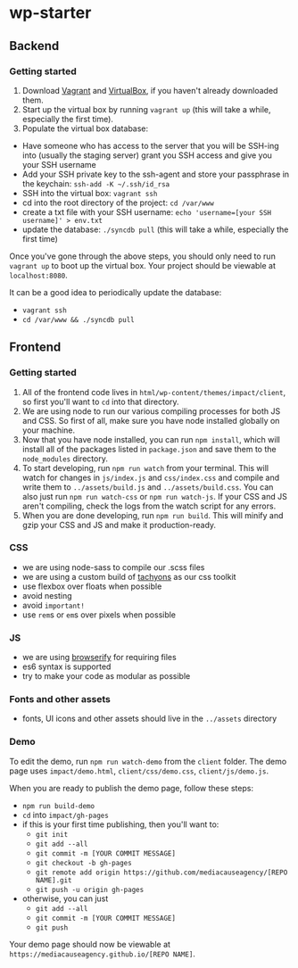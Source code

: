# wp-starter

## Backend

### Getting started

1. Download [Vagrant](https://www.vagrantup.com/docs/installation/) and [VirtualBox](https://www.vagrantup.com/docs/installation/), if you haven't already downloaded them.
2. Start up the virtual box by running `vagrant up` (this will take a while, especially the first time).
3. Populate the virtual box database:
  - Have someone who has access to the server that you will be SSH-ing into (usually the staging server) grant you SSH access and give you your SSH username
  - Add your SSH private key to the ssh-agent and store your passphrase in the keychain: `ssh-add -K ~/.ssh/id_rsa`
  - SSH into the virtual box: `vagrant ssh`
  - cd into the root directory of the project: `cd /var/www`
  - create a txt file with your SSH username: `echo 'username=[your SSH username]' > env.txt`
  - update the database: `./syncdb pull` (this will take a while, especially the first time)

Once you've gone through the above steps, you should only need to run `vagrant up` to boot up the virtual box. Your project should be viewable at `localhost:8080`.

It can be a good idea to periodically update the database: 
- `vagrant ssh`
- `cd /var/www && ./syncdb pull`

## Frontend

### Getting started

1. All of the frontend code lives in `html/wp-content/themes/impact/client`, so first you'll want to `cd` into that directory.
2. We are using node to run our various compiling processes for both JS and CSS. So first of all, make sure you have node installed globally on your machine.
3. Now that you have node installed, you can run `npm install`, which will install all of the packages listed in `package.json` and save them to the `node_modules` directory.
4. To start developing, run `npm run watch` from your terminal. This will watch for changes in `js/index.js` and `css/index.css` and compile and write them to `../assets/build.js` and `../assets/build.css`. You can also just run `npm run watch-css` or `npm run watch-js`. If your CSS and JS aren't compiling, check the logs from the watch script for any errors.
5. When you are done developing, run `npm run build`. This will minify and gzip your CSS and JS and make it production-ready.

### CSS
- we are using node-sass to compile our .scss files
- we are using a custom build of [tachyons](http://tachyons.io/) as our css toolkit 
- use flexbox over floats when possible
- avoid nesting
- avoid `important!`
- use `rem`s or `em`s over pixels when possible

### JS
- we are using [browserify](https://github.com/browserify/browserify#usage) for requiring files
- es6 syntax is supported
- try to make your code as modular as possible

### Fonts and other assets
- fonts, UI icons and other assets should live in the `../assets` directory

### Demo
To edit the demo, run `npm run watch-demo` from the `client` folder.
The demo page uses `impact/demo.html`, `client/css/demo.css`, `client/js/demo.js`.

When you are ready to publish the demo page, follow these steps:
- `npm run build-demo`
- `cd` into `impact/gh-pages`
- if this is your first time publishing, then you'll want to:
  - `git init`
  - `git add --all`
  - `git commit -m [YOUR COMMIT MESSAGE]`
  - `git checkout -b gh-pages`
  - `git remote add origin https://github.com/mediacauseagency/[REPO NAME].git`
  - `git push -u origin gh-pages`
- otherwise, you can just
  - `git add --all`
  - `git commit -m [YOUR COMMIT MESSAGE]`
  - `git push`

Your demo page should now be viewable at `https://mediacauseagency.github.io/[REPO NAME]`.

